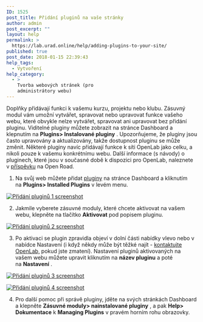 ```yaml
---
ID: 1525
post_title: Přidání pluginů na vaše stránky
author: admin
post_excerpt: ""
layout: help
permalink: >
  https://lab.urad.online/help/adding-plugins-to-your-site/
published: true
post_date: 2018-01-15 22:39:43
help_tags:
  - Vytvoření
help_category:
  - >
    Tvorba webových stránek (pro
    administrátory webu)
---
```

Doplňky přidávají funkci k vašemu kurzu, projektu nebo klubu. Zásuvný modul vám umožní vytvářet, spravovat nebo upravovat funkce vašeho webu, které obvykle nelze vytvářet, spravovat ani upravovat bez přidání pluginu. Viditelné pluginy můžete zobrazit na stránce Dashboard a klepnutím na <strong>Plugins&gt; Instalované pluginy</strong> . Upozorňujeme, že pluginy jsou často upravovány a aktualizovány, takže dostupnost pluginu se může změnit. Některé pluginy navíc přidávají funkce k síti OpenLab jako celku, a nikoli pouze k vašemu konkrétnímu webu. Další informace (s návody) o pluginech, které jsou v současné době k dispozici pro OpenLab, naleznete v <a href="https://lab.urad.online/openroad/useful-tools-and-plug-ins" target="_blank" rel="noopener">příspěvku</a> na Open Road.

1. Na svůj web můžete přidat <a title="Stavební bloky: příspěvky, stránky, widgety a pluginy" href="https://lab.urad.online/help/building-blocks-posts-pages-widgets-and-plugins/">pluginy</a> na stránce Dashboard a kliknutím na <strong>Plugins&gt; Installed Plugins</strong> v levém menu.

<a href="https://lab.urad.online/wp-content/uploads/2012/08/Adding_Plugins1.png"><img class="alignnone wp-image-3313 size-full" src="https://openlab.citytech.cuny.edu/wp-content/uploads/2012/08/Adding_Plugins1.png" alt="Přidání pluginů 1 screenshot" /></a>

2. Jakmile vyberete zásuvné moduly, které chcete aktivovat na vašem webu, klepněte na tlačítko <strong>Aktivovat</strong> pod popisem pluginu.

<a href="https://lab.urad.online/wp-content/uploads/2012/08/Adding_Plugins2.png"><img class="alignnone wp-image-3314 size-full" src="https://openlab.citytech.cuny.edu/wp-content/uploads/2012/08/Adding_Plugins2.png" alt="Přidání pluginů 2 screenshot" /></a>

3. Po aktivaci se plugin zpravidla objeví v dolní části nabídky vlevo nebo v nabídce Nastavení (i když někdy může být těžké najít - <a href="https://lab.urad.online/help/contact-us/">kontaktujte OpenLab,</a> pokud jste zmatení). Nastavení pluginů aktivovaných na vašem webu můžete upravit kliknutím na <strong>název pluginu</strong> a poté na <strong>Nastavení</strong> .

<a href="https://lab.urad.online/wp-content/uploads/2012/08/Adding_Plugins3.png"><img class="alignnone wp-image-3315 size-full" src="https://openlab.citytech.cuny.edu/wp-content/uploads/2012/08/Adding_Plugins3.png" alt="Přidání pluginů 3 screenshot" /></a>

<a href="https://lab.urad.online/wp-content/uploads/2012/08/Adding_Plugins4.png"><img class="alignnone wp-image-3316" src="https://openlab.citytech.cuny.edu/wp-content/uploads/2012/08/Adding_Plugins4.png" alt="Přidání pluginů 4 screenshot" /></a>

4. Pro další pomoc při správě pluginy, jděte na svých stránkách Dashboard a klepněte <strong>Zásuvné moduly&gt; nainstalované pluginy</strong> , a pak <strong>Help&gt; Dokumentace</strong> k <strong>Managing Plugins</strong> v pravém horním rohu obrazovky.
